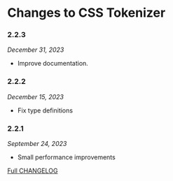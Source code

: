 # Changes to CSS Tokenizer

### 2.2.3

_December 31, 2023_

- Improve documentation.

### 2.2.2

_December 15, 2023_

- Fix type definitions

### 2.2.1

_September 24, 2023_

- Small performance improvements

[Full CHANGELOG](https://github.com/csstools/postcss-plugins/tree/main/packages/css-tokenizer/CHANGELOG.md)
